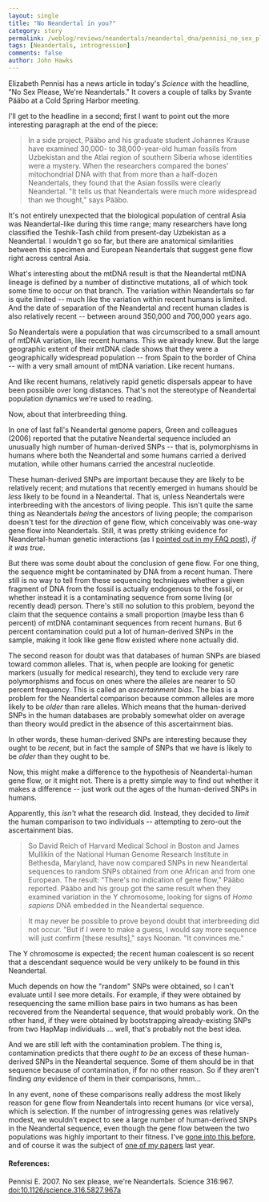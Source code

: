 ```yaml
---
layout: single 
title: "No Neandertal in you?" 
category: story
permalink: /weblog/reviews/neandertals/neandertal_dna/pennisi_no_sex_please_derived_snps_2007.html
tags: [Neandertals, introgression] 
comments: false 
author: John Hawks 
---
```



<p>
Elizabeth Pennisi has a news article in today's <i>Science</i> with the headline, "No Sex Please, We're Neandertals." It covers a couple of talks by Svante P&auml;&auml;bo at a Cold Spring Harbor meeting. 
</p>

<p>
I'll get to the headline in a second; first I want to point out the more interesting paragraph at the end of the piece: 
</p>

<blockquote>In a side project, P&auml;&auml;bo and his graduate student Johannes Krause have examined 30,000- to 38,000-year-old human fossils from Uzbekistan and the Atlai region of southern Siberia whose identities were a mystery. When the researchers compared the bones' mitochondrial DNA with that from more than a half-dozen Neandertals, they found that the Asian fossils were clearly Neandertal. "It tells us that Neandertals were much more widespread than we thought," says P&auml;&auml;bo.</blockquote>

<p>
It's not entirely unexpected that the biological population of central Asia was Neandertal-like during this time range; many researchers have long classified the Teshik-Tash child from present-day Uzbekistan as a Neandertal. I wouldn't go so far, but there are anatomical similarities between this specimen and European Neandertals that suggest gene flow right across central Asia. 
</p>

<p>
What's interesting about the mtDNA result is that the Neandertal mtDNA lineage is defined by a number of distinctive mutations, all of which took some time to occur on that branch. The variation within Neandertals so far is quite limited -- much like the variation within recent humans is limited. And the date of separation of the Neandertal and recent human clades is also relatively recent -- between around 350,000 and 700,000 years ago. 
</p>

<p>
So Neandertals were a population that was circumscribed to a small amount of mtDNA variation, like recent humans. This we already knew. But the large geographic extent of their mtDNA clade shows that they were a geographically widespread population -- from Spain to the border of China -- with a very small amount of mtDNA variation. Like recent humans. 
</p>

<p>
And like recent humans, relatively rapid genetic dispersals appear to have been possible over long distances. That's not the stereotype of Neandertal population dynamics we're used to reading. 
</p>

<p>
Now, about that interbreeding thing.
</p>

<p>
In one of last fall's Neandertal genome papers, Green and colleagues (2006) reported that the putative Neandertal sequence included an unusually high number of human-derived SNPs -- that is, polymorphisms in humans where both the Neandertal and some humans carried a derived mutation, while other humans carried the ancestral nucleotide. 
</p>

<p>
These human-derived SNPs are important because they are likely to be relatively recent; and mutations that recently emerged in humans should be <i>less</i> likely to be found in a Neandertal. That is, unless Neandertals were interbreeding with the ancestors of living people. This isn't quite the same thing as Neandertals <i>being</i> the ancestors of living people; the comparison doesn't test for the <i>direction</i> of gene flow, which conceivably was one-way gene flow into Neandertals. Still, it was pretty striking evidence for Neandertal-human genetic interactions (as I <a href="http://johnhawks.net/weblog/reviews/genomics/neandertal/neandertal_genomics_faq_2006.html">pointed out in my FAQ post</a>), <i>if it was true</i>. 
</p>

<p>
But there was some doubt about the conclusion of gene flow. For one thing, the sequence might be contaminated by DNA from a recent human. There still is no way to tell from these sequencing techniques whether a given fragment of DNA from the fossil is actually endogenous to the fossil, or whether instead it is a contaminating sequence from some living (or recently dead) person. There's still no solution to this problem, beyond the claim that the sequence contains a small proportion (maybe less than 6 percent) of mtDNA contaminant sequences from recent humans. But 6 percent contamination could put a lot of human-derived SNPs in the sample, making it look like gene flow existed where none actually did. 
</p>

<p>
The second reason for doubt was that databases of human SNPs are biased toward common alleles. That is, when people are looking for genetic markers (usually for medical research), they tend to exclude very rare polymorphisms and focus on ones where the alleles are nearer to 50 percent frequency. This is called an <i>ascertainment bias</i>. The bias is a problem for the Neandertal comparison because common alleles are more likely to be <i>older</i> than rare alleles. Which means that the human-derived SNPs in the human databases are probably somewhat older on average than theory would predict in the absence of this ascertainment bias. 
</p>

<p>
In other words, these human-derived SNPs are interesting because they ought to be <i>recent</i>, but in fact the sample of SNPs that we have is likely to be <i>older</i> than they ought to be. 
</p>

<p>
Now, this might make a difference to the hypothesis of Neandertal-human gene flow, or it might not. There is a pretty simple way to find out whether it makes a difference -- just work out the ages of the human-derived SNPs in humans. 
</p>

<p>
Apparently, this <i>isn't</i> what the research did. Instead, they decided to <i>limit</i> the human comparison to two individuals -- attempting to zero-out the ascertainment bias. 
</p>

<blockquote>So David Reich of Harvard Medical School in Boston and James Mullikin of the National Human Genome Research Institute in Bethesda, Maryland, have now compared SNPs in new Neandertal sequences to random SNPs obtained from one African and from one European. The result: "There's no indication of gene flow," P&auml;&auml;bo reported. P&auml;&auml;bo and his group got the same result when they examined variation in the Y chromosome, looking for signs of <i>Homo sapiens</i> DNA embedded in the Neandertal sequence.</blockquote>

<blockquote>It may never be possible to prove beyond doubt that interbreeding did not occur. "But if I were to make a guess, I would say more sequence will just confirm [these results]," says Noonan. "It convinces me."</blockquote>

<p>
The Y chromosome is expected; the recent human coalescent is so recent that a descendant sequence would be very unlikely to be found in this Neandertal. 
</p>

<p>
Much depends on how the "random" SNPs were obtained, so I can't evaluate until I see more details. For example, if they were obtained by resequencing the same million base pairs in two humans as has been recovered from the Neandertal sequence, that would probably work. On the other hand, if they were obtained by bootstrapping already-existing SNPs from two HapMap individuals ... well, that's probably not the best idea. 
</p>

<p>
And we are still left with the contamination problem. The thing is, contamination predicts that there <i>ought to be</i> an excess of these human-derived SNPs in the Neandertal sequence. Some of them should be in that sequence because of contamination, if for no other reason. So if they aren't finding <i>any</i> evidence of them in their comparisons, hmm... 
</p>

<p>
In any event, none of these comparisons really address the most likely reason for gene flow from Neandertals into recent humans (or vice versa), which is selection. If the number of introgressing genes was relatively modest, we wouldn't expect to see a large number of human-derived SNPs in the Neandertal sequence, even though the gene flow between the two populations was highly important to their fitness. I've <a href="http://johnhawks.net/weblog/reviews/evolution/introgression/hawks_cochran_introgression_2006.html">gone into this before</a>, and of course it was the subject of <a href="http://www.paleoanthro.org/journal/content/PA20060101.pdf">one of my papers</a> last year. 
</p>

<h4>References:</h4>

<p class="cite">Pennisi E. 2007. No sex please, we're Neandertals. Science 316:967. <a href="http://dx.doi.org/10.1126/science.316.5827.967a">doi:10.1126/science.316.5827.967a</a></p>


